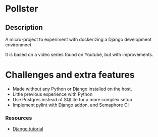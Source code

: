 # Pollster

## Description

A micro-project to experiment with dockerizing a Django development environmnet.

It is based on a video series found on Youtube, but with improvements.

# Challenges and extra features

*   Made without any Python or Django installed on the host.
*   Little previous experience with Python
*   Use Postgres instead of SQLite for a more complex setup
*   Implement pylint with Django addon, and Semaphore CI

### Resources

*   [Django tutorial](https://www.youtube.com/watch?v=e1IyzVyrLSU)
